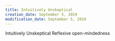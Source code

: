 ```yaml
---
title: Intuitively Unskeptical
creation_date: September 5, 2019
modification_date: September 5, 2019
---
```



Intuitively Unskeptical 
Reflexive open-mindedness 

